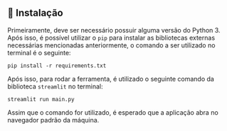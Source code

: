 ## 🔧 Instalação

Primeiramente, deve ser necessário possuir alguma versão do Python 3. Após isso, é possível utilizar o `pip` para instalar as bibliotecas externas necessárias mencionadas anteriormente, o comando a ser utilizado no terminal é o seguinte:

```
pip install -r requirements.txt
```

Após isso, para rodar a ferramenta, é utilizado o seguinte comando da biblioteca `streamlit` no terminal:

```
streamlit run main.py
```

Assim que o comando for utilizado, é esperado que a aplicação abra no navegador padrão da máquina.